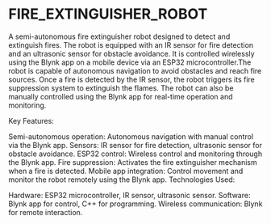 # FIRE_EXTINGUISHER_ROBOT
A semi-autonomous fire extinguisher robot designed to detect and extinguish fires. The robot is equipped with an IR sensor for fire detection and an ultrasonic sensor for obstacle avoidance. It is controlled wirelessly using the Blynk app on a mobile device via an ESP32 microcontroller.The robot is capable of autonomous navigation to avoid obstacles and reach fire sources. Once a fire is detected by the IR sensor, the robot triggers its fire suppression system to extinguish the flames. The robot can also be manually controlled using the Blynk app for real-time operation and monitoring.

Key Features:

Semi-autonomous operation: Autonomous navigation with manual control via the Blynk app.
Sensors: IR sensor for fire detection, ultrasonic sensor for obstacle avoidance.
ESP32 control: Wireless control and monitoring through the Blynk app.
Fire suppression: Activates the fire extinguisher mechanism when a fire is detected.
Mobile app integration: Control movement and monitor the robot remotely using the Blynk app.
Technologies Used:

Hardware: ESP32 microcontroller, IR sensor, ultrasonic sensor.
Software: Blynk app for control, C++ for programming.
Wireless communication: Blynk for remote interaction.

